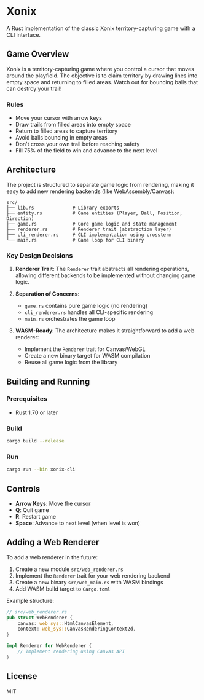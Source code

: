 # Xonix

A Rust implementation of the classic Xonix territory-capturing game with a CLI interface.

## Game Overview

Xonix is a territory-capturing game where you control a cursor that moves around the playfield. The objective is to claim territory by drawing lines into empty space and returning to filled areas. Watch out for bouncing balls that can destroy your trail!

### Rules
- Move your cursor with arrow keys
- Draw trails from filled areas into empty space
- Return to filled areas to capture territory
- Avoid balls bouncing in empty areas
- Don't cross your own trail before reaching safety
- Fill 75% of the field to win and advance to the next level

## Architecture

The project is structured to separate game logic from rendering, making it easy to add new rendering backends (like WebAssembly/Canvas):

```
src/
├── lib.rs              # Library exports
├── entity.rs           # Game entities (Player, Ball, Position, Direction)
├── game.rs             # Core game logic and state management
├── renderer.rs         # Renderer trait (abstraction layer)
├── cli_renderer.rs     # CLI implementation using crossterm
└── main.rs             # Game loop for CLI binary
```

### Key Design Decisions

1. **Renderer Trait**: The `Renderer` trait abstracts all rendering operations, allowing different backends to be implemented without changing game logic.

2. **Separation of Concerns**:
   - `game.rs` contains pure game logic (no rendering)
   - `cli_renderer.rs` handles all CLI-specific rendering
   - `main.rs` orchestrates the game loop

3. **WASM-Ready**: The architecture makes it straightforward to add a web renderer:
   - Implement the `Renderer` trait for Canvas/WebGL
   - Create a new binary target for WASM compilation
   - Reuse all game logic from the library

## Building and Running

### Prerequisites
- Rust 1.70 or later

### Build
```bash
cargo build --release
```

### Run
```bash
cargo run --bin xonix-cli
```

## Controls

- **Arrow Keys**: Move the cursor
- **Q**: Quit game
- **R**: Restart game
- **Space**: Advance to next level (when level is won)

## Adding a Web Renderer

To add a web renderer in the future:

1. Create a new module `src/web_renderer.rs`
2. Implement the `Renderer` trait for your web rendering backend
3. Create a new binary `src/web_main.rs` with WASM bindings
4. Add WASM build target to `Cargo.toml`

Example structure:
```rust
// src/web_renderer.rs
pub struct WebRenderer {
    canvas: web_sys::HtmlCanvasElement,
    context: web_sys::CanvasRenderingContext2d,
}

impl Renderer for WebRenderer {
    // Implement rendering using Canvas API
}
```

## License

MIT
